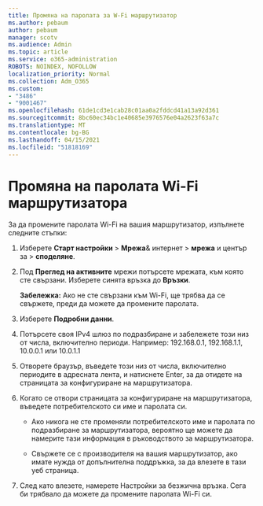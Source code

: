 ```yaml
---
title: Промяна на паролата за W-Fi маршрутизатор
ms.author: pebaum
author: pebaum
manager: scotv
ms.audience: Admin
ms.topic: article
ms.service: o365-administration
ROBOTS: NOINDEX, NOFOLLOW
localization_priority: Normal
ms.collection: Adm_O365
ms.custom:
- "3486"
- "9001467"
ms.openlocfilehash: 61de1cd3e1cab28c01aa0a2fddcd41a13a92d361
ms.sourcegitcommit: 8bc60ec34bc1e40685e3976576e04a2623f63a7c
ms.translationtype: MT
ms.contentlocale: bg-BG
ms.lasthandoff: 04/15/2021
ms.locfileid: "51818169"
---
```

# <a name="change-your-wi-fi-router-password"></a>Промяна на паролата Wi-Fi маршрутизатора

За да промените паролата Wi-Fi на вашия маршрутизатор, изпълнете следните стъпки:

1. Изберете **Старт настройки**  >  **Мрежа**& интернет  >  **мрежа** и център за  >  **споделяне**.

2. Под **Преглед на активните** мрежи потърсете мрежата, към която сте свързани. Изберете синята връзка до **Връзки**.<br>

   **Забележка:** Ако не сте свързани към Wi-Fi, ще трябва да се свържете, преди да можете да промените паролата.

3. Изберете **Подробни данни**.

4. Потърсете своя IPv4 шлюз по подразбиране и забележете този низ от числа, включително периоди. Например: 192.168.0.1, 192.168.1.1, 10.0.0.1 или 10.0.1.1

5. Отворете браузър, въведете този низ от числа, включително периодите в адресната лента, и натиснете Enter, за да отидете на страницата за конфигуриране на маршрутизатора.

6. Когато се отвори страницата за конфигуриране на маршрутизатора, въведете потребителското си име и паролата си.<br>
   - Ако никога не сте променяли потребителското име и паролата по подразбиране за маршрутизатора, вероятно ще можете да намерите тази информация в ръководството за маршрутизатора.

   - Свържете се с производителя на вашия маршрутизатор, ако имате нужда от допълнителна поддръжка, за да влезете в тази уеб страница.

7. След като влезете, намерете Настройки за безжична връзка. Сега би трябвало да можете да промените паролата Wi-Fi си.
